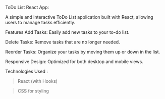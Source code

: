 ToDo List React App:

A simple and interactive ToDo List application built with React, allowing users to manage tasks efficiently.

Features
Add Tasks: Easily add new tasks to your to-do list.

Delete Tasks: Remove tasks that are no longer needed.

Reorder Tasks: Organize your tasks by moving them up or down in the list.

Responsive Design: Optimized for both desktop and mobile views.​

Technologies Used :

>React (with Hooks)

>CSS for styling​

